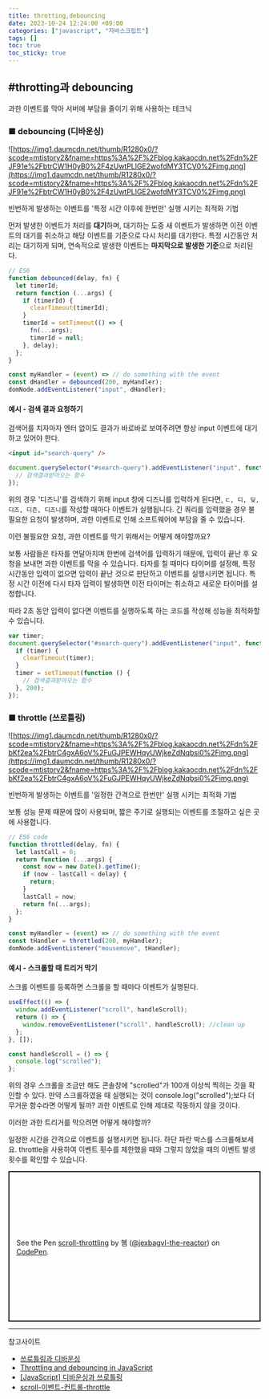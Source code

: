 ```yaml
---
title: throtting,debouncing
date: 2023-10-24 12:24:00 +09:00
categories: ["javascript", "자바스크립트"]
tags: []
toc: true
toc_sticky: true
---
```


## #throtting과 debouncing

과한 이벤트를 막아 서버에 부담을 줄이기 위해 사용하는 테크닉

### ■ debouncing (디바운싱)

![https://img1.daumcdn.net/thumb/R1280x0/?scode=mtistory2&fname=https%3A%2F%2Fblog.kakaocdn.net%2Fdn%2FJF91e%2FbtrCW1H0yB0%2F4zUwtPLlGE2wofdMY3TCV0%2Fimg.png](https://img1.daumcdn.net/thumb/R1280x0/?scode=mtistory2&fname=https%3A%2F%2Fblog.kakaocdn.net%2Fdn%2FJF91e%2FbtrCW1H0yB0%2F4zUwtPLlGE2wofdMY3TCV0%2Fimg.png)

빈번하게 발생하는 이벤트를 '특정 시간 이후에 한번만' 실행 시키는 최적화 기법

먼저 발생한 이벤트가 처리를 **대기**하며, 대기하는 도중 새 이벤트가 발생하면 이전 이벤트의 대기를 취소하고 해당 이벤트를 기준으로 다시 처리를 대기한다. 특정 시간동안 처리는 대기하게 되며, 연속적으로 발생한 이벤트는 **마지막으로 발생한 기준**으로 처리된다.

```js
// ES6
function debounced(delay, fn) {
  let timerId;
  return function (...args) {
    if (timerId) {
      clearTimeout(timerId);
    }
    timerId = setTimeout(() => {
      fn(...args);
      timerId = null;
    }, delay);
  };
}
```

```js
const myHandler = (event) => // do something with the event
const dHandler = debounced(200, myHandler);
domNode.addEventListener("input", dHandler);
```

#### 예시 - 검색 결과 요청하기

검색어를 치자마자 엔터 없이도 결과가 바로바로 보여주려면 항상 input 이벤트에 대기하고 있어야 한다.

```html
<input id="search-query" />
```

```js
document.querySelector("#search-query").addEventListener("input", function (e) {
  // 검색결과받아오는 함수
});
```

위의 경우 '디즈니'를 검색하기 위해 input 창에 디즈니를 입력하게 된다면, `ㄷ, 디, 딪, 디즈, 디즌, 디즈니`를 작성할 때마다 이벤트가 실행됩니다. 긴 쿼리를 입력했을 경우 불필요한 요청이 발생하며, 과한 이벤트로 인해 소프트웨어에 부담을 줄 수 있습니다.

이런 불필요한 요청, 과한 이벤트를 막기 위해서는 어떻게 해야할까요?

보통 사람들은 타자를 연달아치며 한번에 검색어를 입력하기 때문에, 입력이 끝난 후 요청을 보내면 과한 이벤트를 막을 수 있습니다. 타자를 칠 때마다 타이머를 설정해, 특정 시간동안 입력이 없으면 입력이 끝난 것으로 판단하고 이벤트를 실행시키면 됩니다. 특정 시간 이전에 다시 타자 입력이 발생하면 이전 타이머는 취소하고 새로운 타이머를 설정합니다.

따라 2초 동안 입력이 없다면 이벤트를 실행하도록 하는 코드를 작성해 성능을 최적화할 수 있습니다.

```js
var timer;
document.querySelector("#search-query").addEventListener("input", function (e) {
  if (timer) {
    clearTimeout(timer);
  }
  timer = setTimeout(function () {
    // 검색결과받아오는 함수
  }, 200);
});
```

### ■ throttle (쓰로틀링)

![https://img1.daumcdn.net/thumb/R1280x0/?scode=mtistory2&fname=https%3A%2F%2Fblog.kakaocdn.net%2Fdn%2FbKf2ea%2FbtrC4gxA6oV%2FuGJPEWHqyUWjkeZdNqbsi0%2Fimg.png](https://img1.daumcdn.net/thumb/R1280x0/?scode=mtistory2&fname=https%3A%2F%2Fblog.kakaocdn.net%2Fdn%2FbKf2ea%2FbtrC4gxA6oV%2FuGJPEWHqyUWjkeZdNqbsi0%2Fimg.png)

빈번하게 발생하는 이벤트를 '일정한 간격으로 한번만' 실행 시키는 최적화 기법

보통 성능 문제 때문에 많이 사용되며, 짧은 주기로 실행되는 이벤트를 조절하고 싶은 곳에 사용합니다.

```js
// ES6 code
function throttled(delay, fn) {
  let lastCall = 0;
  return function (...args) {
    const now = new Date().getTime();
    if (now - lastCall < delay) {
      return;
    }
    lastCall = now;
    return fn(...args);
  };
}
```

```js
const myHandler = (event) => // do something with the event
const tHandler = throttled(200, myHandler);
domNode.addEventListener("mousemove", tHandler);
```

#### 예시 - 스크롤할 때 트리거 막기

스크롤 이벤트를 등록하면 스크롤을 할 때마다 이벤트가 실행된다.

```js
useEffect(() => {
  window.addEventListener("scroll", handleScroll);
  return () => {
    window.removeEventListener("scroll", handleScroll); //clean up
  };
}, []);

const handleScroll = () => {
  console.log("scrolled");
};
```

위의 경우 스크롤을 조금만 해도 콘솔창에 "scrolled"가 100개 이상씩 찍히는 것을 확인할 수 있다. 만약 스크롤하였을 때 실행되는 것이 console.log("scrolled");보다 더 무거운 함수라면 어떻게 될까? 과한 이벤트로 인해 제대로 작동하지 않을 것이다.

이러한 과한 트리거를 막으려면 어떻게 해야할까?

일정한 시간을 간격으로 이벤트를 실행시키면 됩니다.
하단 파란 박스를 스크롤해보세요. throttle을 사용하여 이벤트 횟수를 제한했을 때와 그렇지 않았을 때의 이벤트 발생 횟수를 확인할 수 있습니다.

<p class="codepen" data-height="300" data-slug-hash="PoVwOMz" data-user="jexbagvl-the-reactor" style="height: 300px; box-sizing: border-box; display: flex; align-items: center; justify-content: center; border: 2px solid; margin: 1em 0; padding: 1em;">
  <span>See the Pen <a href="https://codepen.io/jexbagvl-the-reactor/pen/PoVwOMz">
  scroll-throttling</a> by 혬 (<a href="https://codepen.io/jexbagvl-the-reactor">@jexbagvl-the-reactor</a>)
  on <a href="https://codepen.io">CodePen</a>.</span>
</p>
<script async src="https://cpwebassets.codepen.io/assets/embed/ei.js"></script>

---

참고사이트

- [쓰로틀링과 디바운싱](https://www.zerocho.com/category/JavaScript/post/59a8e9cb15ac0000182794fa)
- [Throttling and debouncing in JavaScript](https://codeburst.io/throttling-and-debouncing-in-javascript-646d076d0a44)
- [[JavaScript] 디바운싱과 쓰로틀링](https://guiyomi.tistory.com/122)
- [scroll-이벤트-컨트롤-throttle](https://velog.io/@kkojae91/scroll-%EC%9D%B4%EB%B2%A4%ED%8A%B8-%EC%BB%A8%ED%8A%B8%EB%A1%A4-throttle)
